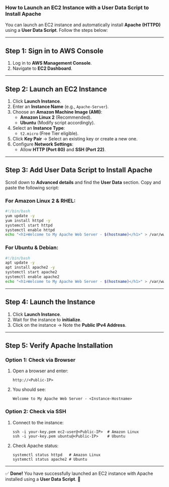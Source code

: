 ### **How to Launch an EC2 Instance with a User Data Script to Install Apache**  

You can launch an EC2 instance and automatically install **Apache (HTTPD)** using a **User Data Script**. Follow the steps below:

---

## **Step 1: Sign in to AWS Console**
1. Log in to **AWS Management Console**.
2. Navigate to **EC2 Dashboard**.

---

## **Step 2: Launch an EC2 Instance**
1. Click **Launch Instance**.
2. Enter an **Instance Name** (e.g., `Apache-Server`).
3. Choose an **Amazon Machine Image (AMI)**:
   - **Amazon Linux 2** (Recommended).
   - **Ubuntu** (Modify script accordingly).
4. Select an **Instance Type**:
   - `t2.micro` (Free Tier eligible).
5. Click **Key Pair** → Select an existing key or create a new one.
6. Configure **Network Settings**:
   - Allow **HTTP (Port 80)** and **SSH (Port 22)**.

---

## **Step 3: Add User Data Script to Install Apache**
Scroll down to **Advanced details** and find the **User Data** section. Copy and paste the following script:

### **For Amazon Linux 2 & RHEL:**
```bash
#!/bin/bash
yum update -y
yum install httpd -y
systemctl start httpd
systemctl enable httpd
echo "<h1>Welcome to My Apache Web Server - $(hostname)</h1>" > /var/www/html/index.html
```

### **For Ubuntu & Debian:**
```bash
#!/bin/bash
apt update -y
apt install apache2 -y
systemctl start apache2
systemctl enable apache2
echo "<h1>Welcome to My Apache Web Server - $(hostname)</h1>" > /var/www/html/index.html
```

---

## **Step 4: Launch the Instance**
1. Click **Launch Instance**.
2. Wait for the instance to **initialize**.
3. Click on the instance → Note the **Public IPv4 Address**.

---

## **Step 5: Verify Apache Installation**
### **Option 1: Check via Browser**
1. Open a browser and enter:
   ```
   http://<Public-IP>
   ```
2. You should see:
   ```
   Welcome to My Apache Web Server - <Instance-Hostname>
   ```

### **Option 2: Check via SSH**
1. Connect to the instance:
   ```
   ssh -i your-key.pem ec2-user@<Public-IP>  # Amazon Linux
   ssh -i your-key.pem ubuntu@<Public-IP>    # Ubuntu
   ```
2. Check Apache status:
   ```
   systemctl status httpd   # Amazon Linux
   systemctl status apache2 # Ubuntu
   ```
   
---

✅ **Done!** You have successfully launched an EC2 instance with Apache installed using a **User Data Script**. 🚀